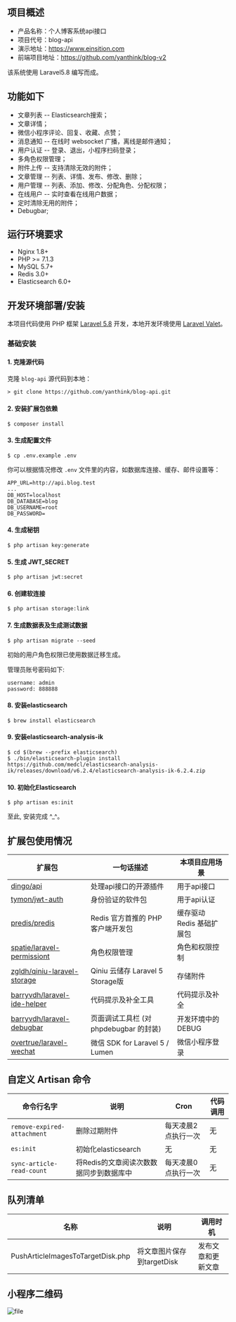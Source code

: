 ## 项目概述

* 产品名称：个人博客系统api接口
* 项目代号：blog-api
* 演示地址：https://www.einsition.com
* 前端项目地址：https://github.com/yanthink/blog-v2

该系统使用 Laravel5.8 编写而成。


## 功能如下


- 文章列表 -- Elasticsearch搜索；
- 文章详情；
- 微信小程序评论、回复、收藏、点赞；
- 消息通知 -- 在线时 websocket 广播，离线是邮件通知；
- 用户认证 -- 登录、退出，小程序扫码登录；
- 多角色权限管理；
- 附件上传 -- 支持清除无效的附件；
- 文章管理 -- 列表、详情、发布、修改、删除；
- 用户管理 -- 列表、添加、修改、分配角色、分配权限；
- 在线用户 -- 实时查看在线用户数据；
- 定时清除无用的附件；
- Debugbar;


## 运行环境要求

- Nginx 1.8+
- PHP >= 7.1.3
- MySQL 5.7+
- Redis 3.0+
- Elasticsearch 6.0+

## 开发环境部署/安装

本项目代码使用 PHP 框架 [Laravel 5.8](https://d.laravel-china.org/docs/5.8/) 开发，本地开发环境使用 [Laravel Valet](https://laravel-china.org/docs/laravel/5.7/valet)。

### 基础安装

#### 1. 克隆源代码

克隆 `blog-api` 源代码到本地：

    > git clone https://github.com/yanthink/blog-api.git

#### 2. 安装扩展包依赖
```shell
$ composer install
```

#### 3. 生成配置文件

```shell
$ cp .env.example .env
```

你可以根据情况修改 `.env` 文件里的内容，如数据库连接、缓存、邮件设置等：

```
APP_URL=http://api.blog.test
...
DB_HOST=localhost
DB_DATABASE=blog
DB_USERNAME=root
DB_PASSWORD=
```

#### 4. 生成秘钥

```shell
$ php artisan key:generate
```

#### 5. 生成 JWT_SECRET

```shell
$ php artisan jwt:secret
```

#### 6. 创建软连接
```shell
$ php artisan storage:link
```

#### 7. 生成数据表及生成测试数据
```shell
$ php artisan migrate --seed
```

初始的用户角色权限已使用数据迁移生成。

管理员账号密码如下:

```
username: admin
password: 888888
```

#### 8. 安装elasticsearch
```shell
$ brew install elasticsearch
```

#### 9. 安装elasticsearch-analysis-ik
```shell
$ cd $(brew --prefix elasticsearch)
$ ./bin/elasticsearch-plugin install https://github.com/medcl/elasticsearch-analysis-ik/releases/download/v6.2.4/elasticsearch-analysis-ik-6.2.4.zip
```

#### 10. 初始化Elasticsearch
```shell
$ php artisan es:init
```

至此, 安装完成 ^_^。


## 扩展包使用情况

| 扩展包 | 一句话描述 | 本项目应用场景 |
| --- | --- | --- |
| [dingo/api](https://github.com/dingo/api) | 处理api接口的开源插件 | 用于api接口 |
| [tymon/jwt-auth](https://github.com/tymondesigns/jwt-auth) | 身份验证的软件包 | 用于api认证  |
| [predis/predis](https://github.com/nrk/predis.git) | Redis 官方首推的 PHP 客户端开发包 | 缓存驱动 Redis 基础扩展包 |
| [spatie/laravel-permissiont](https://github.com/spatie/laravel-permission) | 角色权限管理 | 角色和权限控制 |
| [zgldh/qiniu-laravel-storage](https://github.com/zgldh/qiniu-laravel-storage) | Qiniu 云储存 Laravel 5 Storage版 | 存储附件 |
| [barryvdh/laravel-ide-helper](https://github.com/barryvdh/laravel-ide-helper) | 代码提示及补全工具 | 代码提示及补全 |
| [barryvdh/laravel-debugbar](https://github.com/barryvdh/laravel-debugbar) | 页面调试工具栏 (对 phpdebugbar 的封装) | 开发环境中的 DEBUG |
| [overtrue/laravel-wechat](https://github.com/overtrue/laravel-wechat) | 微信 SDK for Laravel 5 / Lumen | 微信小程序登录 |

## 自定义 Artisan 命令

| 命令行名字 | 说明 | Cron | 代码调用 |
| --- | --- | --- | --- |
| `remove-expired-attachment` | 删除过期附件 | 每天凌晨2点执行一次 | 无 |
| `es:init` | 初始化elasticsearch | 无 | 无 |
| `sync-article-read-count` | 将Redis的文章阅读次数数据同步到数据库中 |  每天凌晨0点执行一次 | 无 |

## 队列清单

| 名称 | 说明 | 调用时机 |
| --- | --- | --- |
| PushArticleImagesToTargetDisk.php | 将文章图片保存到targetDisk | 发布文章和更新文章 |


## 小程序二维码

![file](http://qiniu.einsition.com/article/a27/126393085b4a7553b146d7099fa543fe.jpeg)